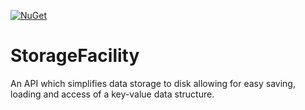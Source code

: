 [![NuGet](https://img.shields.io/nuget/v/StorageFacility?color=%2327ae60)](https://www.nuget.org/packages/StorageFacility/)

# StorageFacility
An API which simplifies data storage to disk allowing for easy saving, loading and access of a key-value data structure.